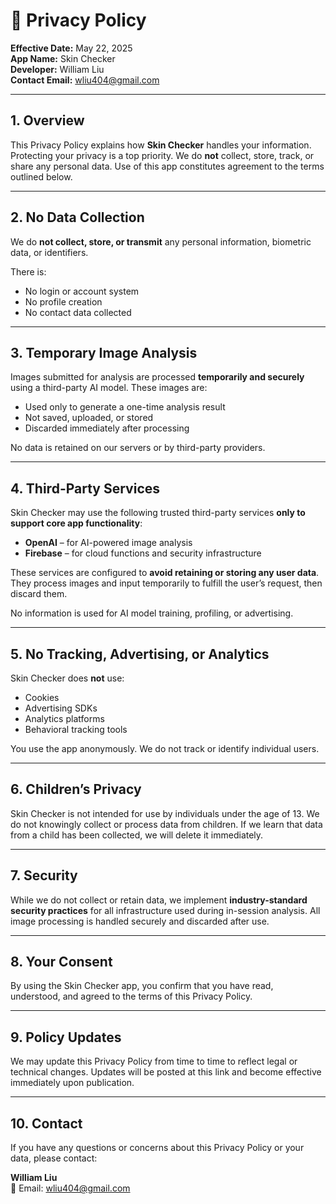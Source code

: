 # 📄 Privacy Policy

**Effective Date:** May 22, 2025  
**App Name:** Skin Checker  
**Developer:** William Liu  
**Contact Email:** [wliu404@gmail.com](mailto:wliu404@gmail.com)

---

## 1. Overview

This Privacy Policy explains how **Skin Checker** handles your information. Protecting your privacy is a top priority. We do **not** collect, store, track, or share any personal data. Use of this app constitutes agreement to the terms outlined below.

---

## 2. No Data Collection

We do **not collect, store, or transmit** any personal information, biometric data, or identifiers.

There is:

- No login or account system  
- No profile creation  
- No contact data collected

---

## 3. Temporary Image Analysis

Images submitted for analysis are processed **temporarily and securely** using a third-party AI model. These images are:

- Used only to generate a one-time analysis result  
- Not saved, uploaded, or stored  
- Discarded immediately after processing

No data is retained on our servers or by third-party providers.

---

## 4. Third-Party Services

Skin Checker may use the following trusted third-party services **only to support core app functionality**:

- **OpenAI** – for AI-powered image analysis  
- **Firebase** – for cloud functions and security infrastructure

These services are configured to **avoid retaining or storing any user data**. They process images and input temporarily to fulfill the user’s request, then discard them.

No information is used for AI model training, profiling, or advertising.

---

## 5. No Tracking, Advertising, or Analytics

Skin Checker does **not** use:

- Cookies  
- Advertising SDKs  
- Analytics platforms  
- Behavioral tracking tools

You use the app anonymously. We do not track or identify individual users.

---

## 6. Children’s Privacy

Skin Checker is not intended for use by individuals under the age of 13. We do not knowingly collect or process data from children. If we learn that data from a child has been collected, we will delete it immediately.

---

## 7. Security

While we do not collect or retain data, we implement **industry-standard security practices** for all infrastructure used during in-session analysis. All image processing is handled securely and discarded after use.

---

## 8. Your Consent

By using the Skin Checker app, you confirm that you have read, understood, and agreed to the terms of this Privacy Policy.

---

## 9. Policy Updates

We may update this Privacy Policy from time to time to reflect legal or technical changes. Updates will be posted at this link and become effective immediately upon publication.

---

## 10. Contact

If you have any questions or concerns about this Privacy Policy or your data, please contact:

**William Liu**  
📧 Email: [wliu404@gmail.com](mailto:wliu404@gmail.com)
